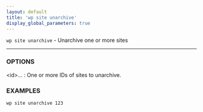 ```yaml
---
layout: default
title: 'wp site unarchive'
display_global_parameters: true
---
```


`wp site unarchive` - Unarchive one or more sites

<hr />

### OPTIONS

&lt;id&gt;...
: One or more IDs of sites to unarchive.

### EXAMPLES

    wp site unarchive 123



